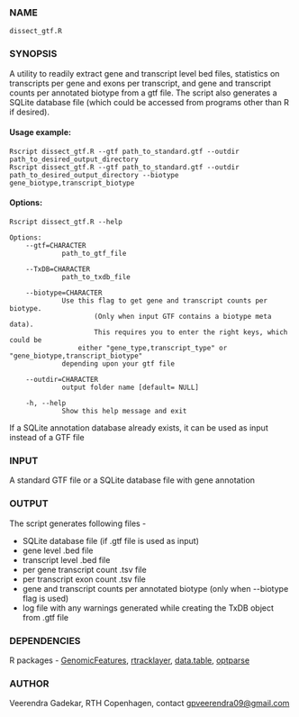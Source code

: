 ### NAME

<pre><code>dissect_gtf.R </code></pre>

### SYNOPSIS

A utility to readily extract gene and transcript level bed files, statistics on transcripts per gene and exons per transcript, and gene and transcript counts per annotated biotype from a gtf file. The script also generates a SQLite database file (which could be accessed from
programs other than R if desired).

#### Usage example:

<pre><code>Rscript dissect_gtf.R --gtf path_to_standard.gtf --outdir path_to_desired_output_directory
Rscript dissect_gtf.R --gtf path_to_standard.gtf --outdir path_to_desired_output_directory --biotype gene_biotype,transcript_biotype
</code></pre>



#### Options:

<pre><code>Rscript dissect_gtf.R --help

Options:
	--gtf=CHARACTER
		     path_to_gtf_file

	--TxDB=CHARACTER
		     path_to_txdb_file

	--biotype=CHARACTER
		     Use this flag to get gene and transcript counts per biotype. 
                     (Only when input GTF contains a biotype meta data). 
                     This requires you to enter the right keys, which could be 
	             either "gene_type,transcript_type" or "gene_biotype,transcript_biotype"
		     depending upon your gtf file

	--outdir=CHARACTER
		     output folder name [default= NULL]

	-h, --help
		     Show this help message and exit
</code></pre>

If a SQLite annotation database already exists, it can be used as input instead of a GTF file


### INPUT
A standard GTF file or a SQLite database file with gene annotation

### OUTPUT

The script generates following files -
* SQLite database file (if .gtf file is used as input)
* gene level .bed file
* transcript level .bed file
* per gene transcript count .tsv file
* per transcript exon count .tsv file
* gene and transcript counts per annotated biotype (only when --biotype flag is used)
* log file with any warnings generated while creating the TxDB object from .gtf file

### DEPENDENCIES

R packages - [GenomicFeatures](https://bioconductor.org/packages/release/bioc/html/GenomicFeatures.html), [rtracklayer](https://bioconductor.org/packages/release/bioc/html/rtracklayer.html), [data.table](https://cran.r-project.org/web/packages/data.table/index.html), [optparse](https://cran.r-project.org/web/packages/optparse/index.html)


### AUTHOR
Veerendra Gadekar, RTH Copenhagen, contact [gpveerendra09@gmail.com](mailto:gpveerendra09@gmail.com)
